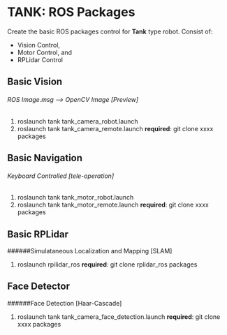 # TANK: ROS Packages

Create the basic ROS packages control for **Tank** type robot. Consist of:
* Vision Control,
* Motor Control, and
* RPLidar Control

## Basic Vision
###### ROS Image.msg --> OpenCV Image [Preview]
1. roslaunch tank tank_camera_robot.launch
2. roslaunch tank tank_camera_remote.launch
**required**: git clone xxxx packages

## Basic Navigation
###### Keyboard Controlled [tele-operation]
1. roslaunch tank tank_motor_robot.launch
2. roslaunch tank tank_motor_remote.launch
**required**: git clone xxxx packages

## Basic RPLidar
######Simulataneous Localization and Mapping [SLAM]
1. roslaunch rpilidar_ros
**required**: git clone rplidar_ros packages

## Face Detector
######Face Detection [Haar-Cascade]
1. roslaunch tank tank_camera_face_detection.launch
**required**: git clone xxxx packages
